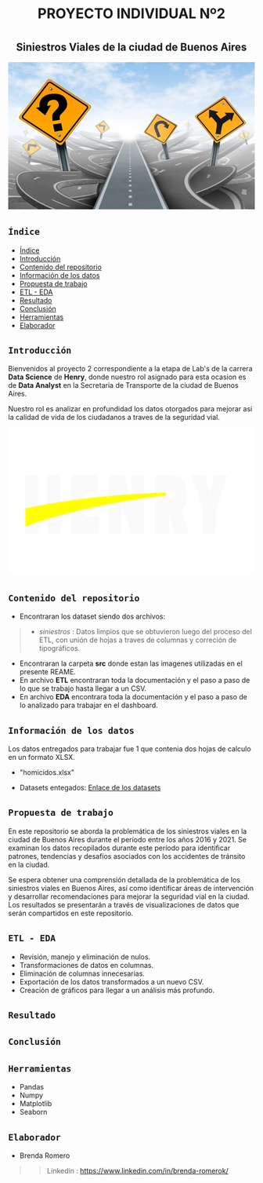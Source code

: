 # <h1 align=center> <strong> **PROYECTO INDIVIDUAL Nº2** </strong> </h1>

# <h2 align="center"> **Siniestros Viales de la ciudad de Buenos Aires** </h2>

<p align="center">
<img src='src/seguridadvial.jpg' height=300>
</p>

## **`Índice`**
- [Índice](#índice)
- [Introducción ](#introducción-)
- [Contenido del repositorio ](#contenido-del-repositorio-)
- [Información de los datos ](#información-de-los-datos-)
- [Propuesta de trabajo ](#propuesta-de-trabajo-)
- [ETL - EDA ](#etl---eda-)
- [Resultado ](#resultado-)
- [Conclusión](#conclusión-)
- [Herramientas ](#herramientas-)
- [Elaborador ](#elaborador-)


## **`Introducción`** <a name="introduccion"></a>

Bienvenidos al proyecto 2 correspondiente a la etapa de Lab's de la carrera **Data Science** de **Henry**, donde nuestro rol asignado para esta ocasion es de **Data Analyst** en la Secretaria de Transporte de la ciudad de Buenos Aires. 

Nuestro rol es analizar en profundidad los datos otorgados para mejorar asi la calidad de vida de los ciudadanos a traves de la seguridad vial.


<p align="center">
  <img src='src/henry.png' height=300>
</p>

## **`Contenido del repositorio`** <a name="contenido"></a>

* Encontraran los dataset siendo dos archivos:
> * *siniestros* : Datos limpios que se obtuvieron luego del proceso del ETL, con unión de hojas a traves de columnas y correción de tipográficos.
* Encontraran la carpeta **src** donde estan las imagenes utilizadas en el presente REAME.
* En archivo **ETL** encontraran toda la documentación y el paso a paso de lo que se trabajo hasta llegar a un CSV.
* En archivo **EDA** encontrara toda la documentación y el paso a paso de lo analizado para trabajar en el dashboard.

## **`Información de los datos`** <a name="informacion"></a>
Los datos entregados para trabajar fue 1 que contenia dos hojas de calculo en un formato XLSX.

* "homicidos.xlsx"

- Datasets entegados: [Enlace de los datasets](https://docs.google.com/spreadsheets/d/1nq00jGIZHQ1RLSET43zKnUsMsoFb-pBg/edit#gid=1625530738)


## **`Propuesta de trabajo`** <a name="propuesta"></a>

En este repositorio se aborda la problemática de los siniestros viales en la ciudad de Buenos Aires durante el período entre los años 2016 y 2021. Se examinan los datos recopilados durante este período para identificar patrones, tendencias y desafíos asociados con los accidentes de tránsito en la ciudad.

Se espera obtener una comprensión detallada de la problemática de los siniestros viales en Buenos Aires, así como identificar áreas de intervención y desarrollar recomendaciones para mejorar la seguridad vial en la ciudad. Los resultados se presentarán a través de visualizaciones de datos que serán compartidos en este repositorio.

## **`ETL - EDA`** <a name="etl-eda"></a>

- Revisión, manejo y eliminación de nulos.
- Transformaciones de datos en columnas.
- Eliminación de columnas innecesarias.
- Exportación de los datos transformados a un nuevo CSV.
- Creación de gráficos para llegar a un análisis más profundo.

## **`Resultado`** <a name="resultado"></a>


## **`Conclusión`** <a name="conclusión"></a>


## **`Herramientas`** <a name="herramientas"></a>

- Pandas
- Numpy
- Matplotlib
- Seaborn

## **`Elaborador`** <a name="elaborador"></a>

* Brenda Romero

>> Linkedin : https://www.linkedin.com/in/brenda-romerok/